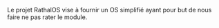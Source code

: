 Le projet RathalOS vise à fournir un OS simplifié ayant pour but de nous faire ne pas rater le module.

